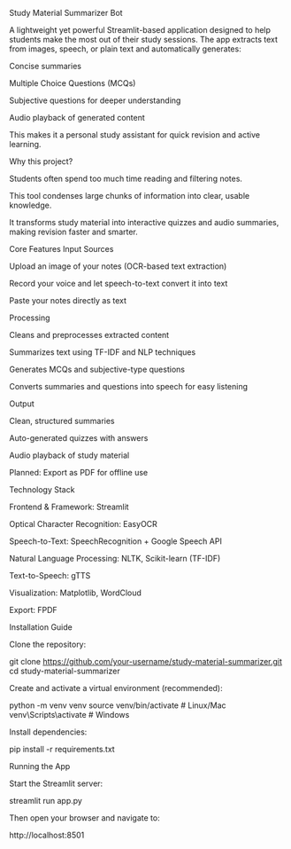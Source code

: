 Study Material Summarizer Bot

A lightweight yet powerful Streamlit-based application designed to help students make the most out of their study sessions.
The app extracts text from images, speech, or plain text and automatically generates:

Concise summaries

Multiple Choice Questions (MCQs)

Subjective questions for deeper understanding

Audio playback of generated content

This makes it a personal study assistant for quick revision and active learning.

Why this project?

Students often spend too much time reading and filtering notes.

This tool condenses large chunks of information into clear, usable knowledge.

It transforms study material into interactive quizzes and audio summaries, making revision faster and smarter.

Core Features
Input Sources

Upload an image of your notes (OCR-based text extraction)

Record your voice and let speech-to-text convert it into text

Paste your notes directly as text

Processing

Cleans and preprocesses extracted content

Summarizes text using TF-IDF and NLP techniques

Generates MCQs and subjective-type questions

Converts summaries and questions into speech for easy listening

Output

Clean, structured summaries

Auto-generated quizzes with answers

Audio playback of study material

Planned: Export as PDF for offline use

Technology Stack

Frontend & Framework: Streamlit

Optical Character Recognition: EasyOCR

Speech-to-Text: SpeechRecognition + Google Speech API

Natural Language Processing: NLTK, Scikit-learn (TF-IDF)

Text-to-Speech: gTTS

Visualization: Matplotlib, WordCloud

Export: FPDF

Installation Guide

Clone the repository:

git clone https://github.com/your-username/study-material-summarizer.git
cd study-material-summarizer


Create and activate a virtual environment (recommended):

python -m venv venv
source venv/bin/activate   # Linux/Mac
venv\Scripts\activate      # Windows


Install dependencies:

pip install -r requirements.txt

Running the App

Start the Streamlit server:

streamlit run app.py


Then open your browser and navigate to:

http://localhost:8501
